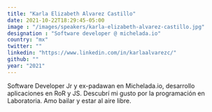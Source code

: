 ```yaml
---
title: "Karla Elizabeth Alvarez Castillo"
date: 2021-10-22T18:29:45-05:00
image : "/images/speakers/karla-elizabeth-alvarez-castillo.jpg"
designation : "Software developer @ michelada.io"
country: "mx"
twitter: ""
linkedin: "https://www.linkedin.com/in/karlaalvarezc/"
github: ""
year: "2021"
---
```


Software Developer Jr y ex-padawan en Michelada.io, desarrollo aplicaciones en RoR y JS. Descubrí mi gusto por la programación en Laboratoria. Amo bailar y estar al aire libre.

